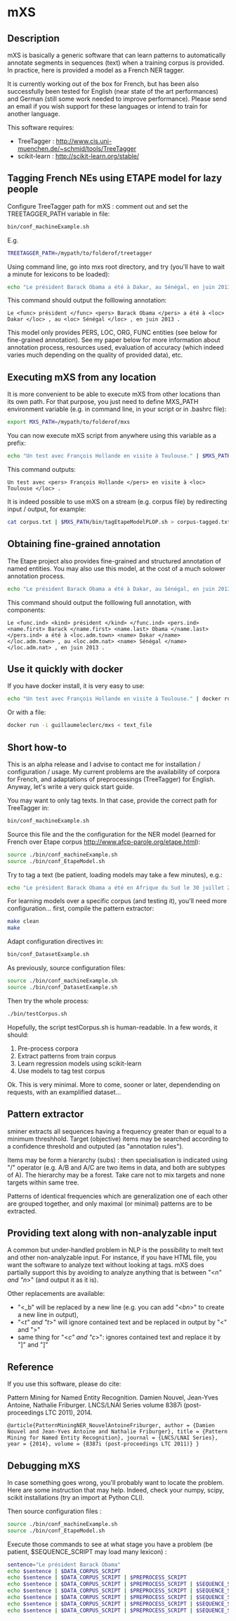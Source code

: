 # mXS

## Description

mXS is basically a generic software that can learn patterns to automatically annotate segments in sequences (text) when a training corpus is provided. In practice, here is provided a model as a French NER tagger.

It is currently working out of the box for French, but has been also successfully been tested for English (near state of the art performances) and German (still some work needed to improve performance). Please send an email if you wish support for these languages or intend to train for another language.

This software requires:
- TreeTagger : http://www.cis.uni-muenchen.de/~schmid/tools/TreeTagger
- scikit-learn : http://scikit-learn.org/stable/

## Tagging French NEs using ETAPE model for lazy people

Configure TreeTagger path for mXS : comment out and set the TREETAGGER_PATH variable in file:
```bash
bin/conf_machineExample.sh
```
E.g.
```bash
TREETAGGER_PATH=/mypath/to/folderof/treetagger
```

Using command line, go into mxs root directory, and try (you'll have to wait a minute for lexicons to be loaded):
```bash
echo "Le président Barack Obama a été à Dakar, au Sénégal, en juin 2013." | ./bin/tagEtapeModelPLOP.sh
```

This command should output the folllowing annotation:

`
Le <func> président </func> <pers> Barack Obama </pers> a été à <loc> Dakar </loc> , au <loc> Sénégal </loc> , en juin 2013 .
`

This model only provides PERS, LOC, ORG, FUNC entities (see below for fine-grained annotation). See my paper below for more information about annotation process, resources used, evaluation of accuracy (which indeed varies much depending on the quality of provided data), etc.

## Executing mXS from any location

It is more convenient to be able to execute mXS from other locations than its own path. For that purpose, you just need to define MXS_PATH environment variable (e.g. in command line, in your script or in .bashrc file):

```bash
export MXS_PATH=/mypath/to/folderof/mxs
```

You can now execute mXS script from anywhere using this variable as a prefix:

```bash
echo "Un test avec François Hollande en visite à Toulouse." | $MXS_PATH/bin/tagEtapeModelPLOP.sh
```

This command outputs:

`
Un test avec <pers> François Hollande </pers> en visite à <loc> Toulouse </loc> .
`

It is indeed possible to use mXS on a stream (e.g. corpus file) by redirecting input / output, for example:

```bash
cat corpus.txt | $MXS_PATH/bin/tagEtapeModelPLOP.sh > corpus-tagged.txt
```

## Obtaining fine-grained annotation

The Etape project also provides fine-grained and structured annotation of named entities. You may also use this model, at the cost of a much solower annotation process.
```bash
echo "Le président Barack Obama a été à Dakar, au Sénégal, en juin 2013." | ./bin/tagEtapeModel.sh
```

This command should output the folllowing full annotation, with components:

`
Le <func.ind> <kind> président </kind> </func.ind> <pers.ind> <name.first> Barack </name.first> <name.last> Obama </name.last> </pers.ind> a été à <loc.adm.town> <name> Dakar </name> </loc.adm.town> , au <loc.adm.nat> <name> Sénégal </name> </loc.adm.nat> , en juin 2013 .
`

## Use it quickly with docker

If you have docker install, it is very easy to use: 

```bash
echo "Un test avec François Hollande en visite à Toulouse." | docker run -i guillaumeleclerc/mxs
```

Or with a file:

```bash
docker run -i guillaumeleclerc/mxs < text_file
```

## Short how-to

This is an alpha release and I advise to contact me for installation / configuration / usage. My current problems are the availability of corpora for French, and adaptations of preprocessings (TreeTagger) for English. Anyway, let's write a very quick start guide.

You may want to only tag texts. In that case, provide the correct path for TreeTagger in:
```bash
bin/conf_machineExample.sh
```

Source this file and the the configuration for the NER model (learned for French over Etape corpus http://www.afcp-parole.org/etape.html):
```bash
source ./bin/conf_machineExample.sh
source ./bin/conf_EtapeModel.sh
```

Try to tag a text (be patient, loading models may take a few minutes), e.g.:
```bash
echo "Le président Barack Obama a été en Afrique du Sud le 30 juillet 2013." | ./bin/tagSciKit.sh
```

For learning models over a specific corpus (and testing it), you'll need more configuration... first, compile the pattern extractor:
```bash
make clean
make
```

Adapt configuration directives in:
```bash
bin/conf_DatasetExample.sh
```

As previously, source configuration files:
```bash
source ./bin/conf_machineExample.sh
source ./bin/conf_DatasetExample.sh
```

Then try the whole process:
```bash
./bin/testCorpus.sh
```

Hopefully, the script testCorpus.sh is human-readable. In a few words, it should:
1. Pre-process corpora
2. Extract patterns from train corpus
3. Learn regression models using scikit-learn
4. Use models to tag test corpus

Ok. This is very minimal. More to come, sooner or later, dependending on requests, with an examplified dataset...

## Pattern extractor

sminer extracts all sequences having a frequency greater than or equal to a minimum threshhold. Target (objective) items may be searched according to a confidence threshold and outputed (as "annotation rules").

Items may be form a hierarchy (subs) : then specialisation is indicated using "/" operator (e.g. A/B and A/C are two items in data, and both are subtypes of A). The hierarchy may be a forest. Take care not to mix targets and none targets within same tree.

Patterns of identical frequencies which are generalization one of each other are grouped together, and only maximal (or minimal) patterns are to be extracted.

## Providing text along with non-analyzable input

A common but under-handled problem in NLP is the possibility to melt text and other non-analyzable input. For instance, if you have HTML file, you want the software to analyze text without looking at tags. mXS does partially support this by avoiding to analyze anything that is between "<_n" and "n_>" (and output it as it is).

Other replacements are available:
- "<_b" will be replaced by a new line (e.g. you can add "<_bn_>" to create a new line in output),
- "<_t" and "t_>" will ignore contained text and be replaced in output by "<" and ">"
- same thing for "<_c" and "c_>": ignores contained text and replace it by "]" and "]"

## Reference

If you use this software, please do cite:

Pattern Mining for Named Entity Recognition. Damien Nouvel, Jean-Yves Antoine, Nathalie Friburger. LNCS/LNAI Series volume 8387i (post-proceedings LTC 2011), 2014.

`
@article{PatternMiningNER_NouvelAntoineFriburger,
  author = {Damien Nouvel and Jean-Yves Antoine and Nathalie Friburger},
  title = {Pattern Mining for Named Entity Recognition},
  journal = {LNCS/LNAI Series},
  year = {2014},
  volume = {8387i (post-proceedings LTC 2011)}
}
`

## Debugging mXS

In case something goes wrong, you'll probably want to locate the problem. Here are some instruction that may help.
Indeed, check your numpy, scipy, scikit installations (try an import at Python CLI).

Then source configuration files :
```bash
source ./bin/conf_machineExample.sh
source ./bin/conf_EtapeModel.sh
```

Execute those commands to see at what stage you have a problem (be patient, $SEQUENCE_SCRIPT may load many lexicon) :
```bash
sentence="Le président Barack Obama"
echo $sentence | $DATA_CORPUS_SCRIPT
echo $sentence | $DATA_CORPUS_SCRIPT | $PREPROCESS_SCRIPT
echo $sentence | $DATA_CORPUS_SCRIPT | $PREPROCESS_SCRIPT | $SEQUENCE_SCRIPT
echo $sentence | $DATA_CORPUS_SCRIPT | $PREPROCESS_SCRIPT | $SEQUENCE_SCRIPT | $MXS_BIN/applyRules.py -slb $CORPUS_MODEL/patterns.txt
echo $sentence | $DATA_CORPUS_SCRIPT | $PREPROCESS_SCRIPT | $SEQUENCE_SCRIPT | $MXS_BIN/applyRules.py -slb $CORPUS_MODEL/patterns.txt | $CORPUS_MERGE_SCRIPT
echo $sentence | $DATA_CORPUS_SCRIPT | $PREPROCESS_SCRIPT | $SEQUENCE_SCRIPT | $MXS_BIN/applyRules.py -slb $CORPUS_MODEL/patterns.txt | $CORPUS_MERGE_SCRIPT | $CORPUS_OUTPUT_SCRIPT
echo $sentence | $DATA_CORPUS_SCRIPT | $PREPROCESS_SCRIPT | $SEQUENCE_SCRIPT | $MXS_BIN/applyRules.py -slb $CORPUS_MODEL/patterns.txt | $CORPUS_MERGE_SCRIPT | $CORPUS_OUTPUT_SCRIPT | $CORPUS_DATA_SCRIPT
```
